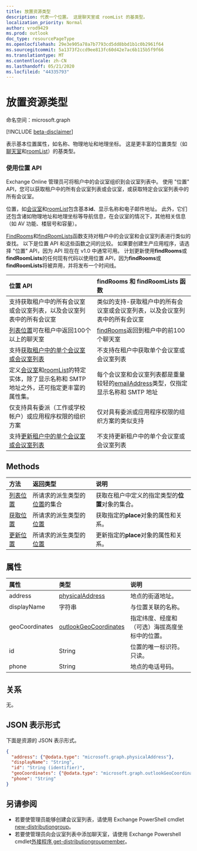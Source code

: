 ```yaml
---
title: 放置资源类型
description: 代表一个位置。 这是聊天室或 roomList 的基类型。
localization_priority: Normal
author: vrod9429
ms.prod: outlook
doc_type: resourcePageType
ms.openlocfilehash: 29e3e905a78a7b7793cd5dd8bbd1b1c0b2961f64
ms.sourcegitcommit: 5a1373f2ccd9ee813fc60d42e7ac6b115b5f9f66
ms.translationtype: MT
ms.contentlocale: zh-CN
ms.lasthandoff: 05/21/2020
ms.locfileid: "44335793"
---
```

# <a name="place-resource-type"></a>放置资源类型

命名空间：microsoft.graph

[!INCLUDE [beta-disclaimer](../../includes/beta-disclaimer.md)]

表示基本位置属性，如名称、物理地址和地理坐标。 这是更丰富的位置类型（如[聊天室](room.md)和[roomList](roomlist.md)）的基类型。

### <a name="using-the-places-api"></a>使用位置 API
Exchange Online 管理员可将租户中的会议室组织到会议室列表中。 使用 "位置" API，您可以获取租户中的所有会议室列表或会议室，或获取特定会议室列表中的所有会议室。

位置，如[会议室](room.md)和[roomList](roomlist.md)包含基本**id**、显示名称和电子邮件地址。 此外，它们还包含诸如物理地址和地理坐标等导航信息，在会议室的情况下，其他相关信息（如 AV 功能、楼层号和容量）。

[FindRooms](https://docs.microsoft.com/graph/api/user-findrooms?view=graph-rest-beta&tabs=http)和[findRoomLists](https://docs.microsoft.com/graph/api/user-findroomlists?view=graph-rest-beta)函数支持对租户中的会议室和会议室列表进行类似的查找。 以下是位置 API 和这些函数之间的比较。  如果要创建生产应用程序，请选择 "位置" API，因为 API 现在在 v1.0 中通常可用。 计划更新使用**findRooms**或**findRoomLists**的任何现有代码以使用位置 API，因为**findRooms**或**findRoomLists**将被弃用，并将发布一个时间线。

|位置 API |findRooms 和 findRoomLists 函数|
|:------------------------------------|:-----------------------------|
|支持获取租户中的所有会议室或会议室列表，以及会议室列表中的所有会议室 | 类似的支持-获取租户中的所有会议室或会议室列表，以及会议室列表中的所有会议室|
|[列表位置](../api/place-list.md)可在租户中返回100个以上的聊天室 | [findRooms](../api/user-findrooms.md)返回到租户中的前100个聊天室 |
|支持[获取租户中的单个会议室或会议室列表](../api/place-get.md) | 不支持在租户中获取单个会议室或会议室列表
|定义[会议室](room.md)和[roomList](roomlist.md)的特定实体，除了显示名称和 SMTP 地址之外，还可指定更丰富的属性集。 | 每个会议室和会议室列表都是重量较轻的[emailAddress](emailaddress.md)类型，仅指定显示名称和 SMTP 地址|
|仅支持具有委派（工作或学校帐户）或应用程序权限的组织方案 | 仅对具有委派或应用程序权限的组织方案的类似支持|
|支持[更新租户中的单个会议室或会议室列表](../api/place-update.md) | 不支持更新租户中的单个会议室或会议室列表

## <a name="methods"></a>Methods

| 方法                              | 返回类型                  | 说明 |
|:------------------------------------|:-----------------------------|:--------|
| [列表位置](../api/place-list.md) | 所请求的派生类型的[位置](place.md)的集合 | 获取在租户中定义的指定类型的**位置**对象的集合。 |
| [获取位置](../api/place-get.md)    | 所请求的派生类型的[位置](place.md)            | 获取指定的**place**对象的属性和关系。 |
| [更新位置](../api/place-update.md)    | 所请求的派生类型的[位置](place.md)            | 更新指定的**place**对象的属性和关系。 |

## <a name="properties"></a>属性

| 属性       | 类型                                              | 说明 |
|:---------------|:--------------------------------------------------|:--------|
| address        | [physicalAddress](physicaladdress.md)             | 地点的街道地址。 |
| displayName    | 字符串                                            | 与位置关联的名称。 |
| geoCoordinates | [outlookGeoCoordinates](outlookgeocoordinates.md) | 指定纬度、经度和（可选）海拔高度坐标中的位置。 |
| id             | String                                            | 位置的唯一标识符。 只读。 |
| phone          | String                                            | 地点的电话号码。 |

## <a name="relationships"></a>关系

无。

## <a name="json-representation"></a>JSON 表示形式

下面是资源的 JSON 表示形式。

<!-- {
  "blockType": "resource",
  "optionalProperties": [

  ],
  "@odata.type": "microsoft.graph.place",
  "baseType": ""
}-->

```json
{
  "address": {"@odata.type": "microsoft.graph.physicalAddress"},
  "displayName": "String",
  "id": "String (identifier)",
  "geoCoordinates": {"@odata.type": "microsoft.graph.outlookGeoCoordinates"},
  "phone": "String"
}
```

## <a name="see-also"></a>另请参阅
- 若要使管理员能够创建会议室列表，请使用 Exchange PowerShell cmdlet [new-distributiongroup](https://docs.microsoft.com/powershell/module/exchange/users-and-groups/new-distributiongroup?view=exchange-ps)。
- 若要使管理员向会议室列表中添加聊天室，请使用 Exchange Powershell cmdlet[外接程序 get-distributiongroupmember](https://docs.microsoft.com/powershell/module/exchange/users-and-groups/add-distributiongroupmember?view=exchange-ps)。

<!-- uuid: 16cd6b66-4b1a-43a1-adaf-3a886856ed98
2019-02-04 14:57:30 UTC -->
<!-- {
  "type": "#page.annotation",
  "description": "place resource",
  "keywords": "",
  "section": "documentation",
  "tocPath": ""
}-->
